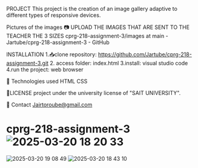  PROJECT 
 This project is the creation of an image gallery adaptive to different types of responsive devices.

Pictures of the images 
📷 UPLOAD THE IMAGES THAT ARE SENT TO THE TEACHER THE 3 SIZES
cprg-218-assignment-3/images at main - Jartube/cprg-218-assignment-3 - GitHub


INSTALLATION
1.📥clone repository: https://github.com/Jartube/cprg-218-assignment-3.git
2. access folder: index.html
3.install: visual studio code
4.run the project: web browser

📌 Technologies used 
HTML
CSS

📜LICENSE
project under the university license of "SAIT UNIVERSITY".

📩 Contact
Jairtoroube@gmail.com

# cprg-218-assignment-3![2025-03-20 18 20 33](https://github.com/user-attachments/assets/1fd79146-1efc-480d-a056-c29058d1b68c)
![2025-03-20 19 08 49](https://github.com/user-attachments/assets/aabe3160-fb09-4783-a58e-1230b16064e3)
![2025-03-20 18 43 10](https://github.com/user-attachments/assets/b0cd13ca-631b-4f92-a219-31d5b6a8b72e)
